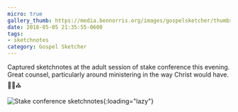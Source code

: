 ```yaml
---
micro: true
gallery_thumb: https://media.bennorris.org/images/gospelsketcher/thumbs/may-18-stake-conference.jpg
date: 2018-05-05 21:35:55-0600
tags:
- sketchnotes
category: Gospel Sketcher
---
```


Captured sketchnotes at the adult session of stake conference this evening. Great counsel, particularly around ministering in the way Christ would have. ✍🏼⛪️ 

![Stake conference sketchnotes](https://media.bennorris.org/images/gospelsketcher/general/may-18-stake-conference.jpg){:loading="lazy"}